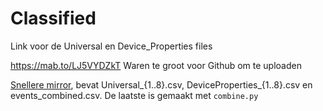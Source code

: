 # Classified

Link voor de Universal en Device_Properties files

https://mab.to/LJ5VYDZkT
Waren te groot voor Github om te uploaden

[Snellere mirror](https://surfdrive.surf.nl/files/index.php/s/K2FYXiWVb8B9yMH),
bevat Universal_{1..8}.csv, DeviceProperties_{1..8}.csv en events_combined.csv.
De laatste is gemaakt met `combine.py`
